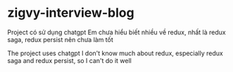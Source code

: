 # zigvy-interview-blog
Project có sử dụng chatgpt
Em chưa hiểu biết nhiều về redux, nhất là redux saga, redux persist  nên chưa làm tốt

The project uses chatgpt
I don't know much about redux, especially redux saga and redux persist, so I can't do it well
